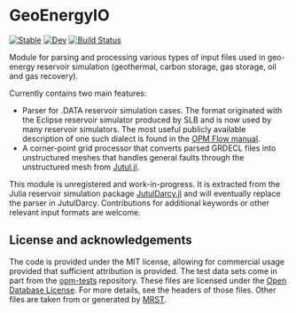 # GeoEnergyIO

[![Stable](https://img.shields.io/badge/docs-stable-blue.svg)](https://sintefmath.github.io/GeoEnergyIO.jl/stable/)
[![Dev](https://img.shields.io/badge/docs-dev-blue.svg)](https://sintefmath.github.io/GeoEnergyIO.jl/dev/)
[![Build Status](https://github.com/sintefmath/GeoEnergyIO.jl/actions/workflows/CI.yml/badge.svg?branch=main)](https://github.com/sintefmath/GeoEnergyIO.jl/actions/workflows/CI.yml?query=branch%3Amain)

Module for parsing and processing various types of input files used in geo-energy reservoir simulation (geothermal, carbon storage, gas storage, oil and gas recovery).

Currently contains two main features:

- Parser for .DATA reservoir simulation cases. The format originated with the Eclipse reservoir simulator produced by SLB and is now used by many reservoir simulators. The most useful publicly available description of one such dialect is found in the [OPM Flow manual](https://opm-project.org/?page_id=955).
- A corner-point grid processor that converts parsed GRDECL files into unstructured meshes that handles general faults through the unstructured mesh from [Jutul.jl](https://github.com/sintefmath/Jutul.jl).

This module is unregistered and work-in-progress. It is extracted from the Julia reservoir simulation package [JutulDarcy.jl](https://github.com/sintefmath/JutulDarcy.jl) and will eventually replace the parser in JutulDarcy. Contributions for additional keywords or other relevant input formats are welcome.

## License and acknowledgements

The code is provided under the MIT license, allowing for commercial usage provided that sufficient attribution is provided. The test data sets come in part from the [opm-tests](https://github.com/opm/opm-tests) repository. These files are licensed under the [Open Database License](http://opendatacommons.org/licenses/odbl/1.0/). For more details, see the headers of those files. Other files are taken from or generated by [MRST](https://mrst.no/).

